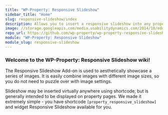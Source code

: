 ```yaml
---
title: "WP-Property: Responsive Slideshow"
sidebar_title: "Home"
slug: responsive-slideshow/index
description: Allows you to insert a responsive slideshow into any property page with lightbox option
image: //storage.googleapis.com/media.usabilitydynamics.com/2014/10/edd3396b-wpproperty-extension-slideshow-icon-300x300.png
repo_url: https://github.com/wp-property/wp-property-responsive-slideshow
module: "WP-Property: Responsive Slideshow"
module_slug: responsive-slideshow
---
```


### Welcome to the WP-Property: Responsive Slideshow wiki!

The Responsive Slideshow Add-on is used to aesthetically showcase a series of images. It is easily combine images with different image sizes, so you do not need to puzzle over with image settings.

Slideshow may be inserted virtually anywhere using shortcode, but is generally intended to be displayed on property pages. We made it extremely simple - you have shortcode `[property_responsive_slideshow]` and widget Responsive Slideshow available for you.

